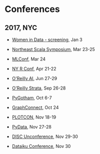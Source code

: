 # Conferences

## 2017, NYC
* [Women in Data - screening](http://www.widsconference.org/), Jan 3
* [Northeast Scala Symposium](http://www.nescala.org/), Mar 23-25
* [MLConf](https://mlconf.com/mlconf-2017-new-york-city/), Mar 24
* [NY R Conf](http://www.rstats.nyc/), Apr 21-22
* [O'Reilly AI](https://conferences.oreilly.com/artificial-intelligence/ai-ny-2017), Jun 27-29
* [O'Reilly Strata](https://conferences.oreilly.com/strata/strata-ny), Sep 26-28
* [PyGotham](2017_10_06_pygotham.md), Oct 6-7

* [GraphConnect](2017_10_24_graph_connect.md), Oct 24
* [PLOTCON](2017_11_18_plotcon.md), Nov 18-19
* [PyData](2017_11_27_pydata_nyc.md), Nov 27-28
* [DISC Unconference](2017_11_29_disc_unconference.md), Nov 29-30
* [Dataiku Conference](2017_11_30_dataiku.md), Nov 30
